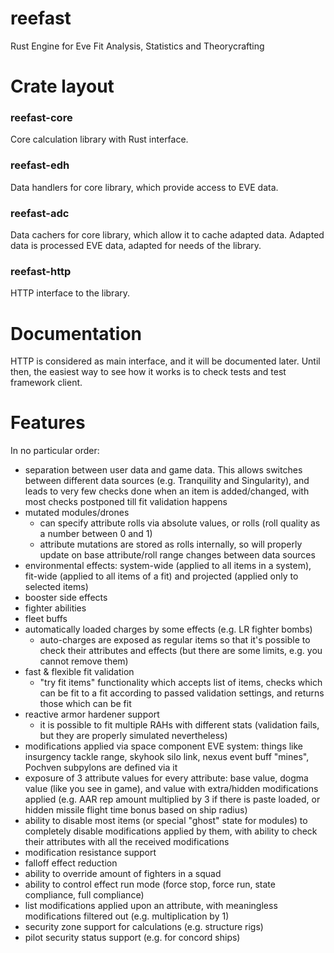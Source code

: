 # reefast
Rust Engine for Eve Fit Analysis, Statistics and Theorycrafting

# Crate layout
### reefast-core
Core calculation library with Rust interface.
### reefast-edh
Data handlers for core library, which provide access to EVE data.
### reefast-adc
Data cachers for core library, which allow it to cache adapted data. Adapted data is processed EVE data, adapted for needs of the library.
### reefast-http
HTTP interface to the library.

# Documentation
HTTP is considered as main interface, and it will be documented later. Until then, the easiest way to see how it works is to check tests and test framework client. 

# Features
In no particular order:
- separation between user data and game data. This allows switches between different data sources (e.g. Tranquility and Singularity), and leads to very few checks done when an item is added/changed, with most checks postponed till fit validation happens
- mutated modules/drones
  - can specify attribute rolls via absolute values, or rolls (roll quality as a number between 0 and 1)
  - attribute mutations are stored as rolls internally, so will properly update on base attribute/roll range changes between data sources
- environmental effects: system-wide (applied to all items in a system), fit-wide (applied to all items of a fit) and projected (applied only to selected items)
- booster side effects
- fighter abilities
- fleet buffs
- automatically loaded charges by some effects (e.g. LR fighter bombs)
  - auto-charges are exposed as regular items so that it's possible to check their attributes and effects (but there are some limits, e.g. you cannot remove them)
- fast & flexible fit validation
  - "try fit items" functionality which accepts list of items, checks which can be fit to a fit according to passed validation settings, and returns those which can be fit
- reactive armor hardener support
  - it is possible to fit multiple RAHs with different stats (validation fails, but they are properly simulated nevertheless)
- modifications applied via space component EVE system: things like insurgency tackle range, skyhook silo link, nexus event buff "mines", Pochven subpylons are defined via it
- exposure of 3 attribute values for every attribute: base value, dogma value (like you see in game), and value with extra/hidden modifications applied (e.g. AAR rep amount multiplied by 3 if there is paste loaded, or hidden missile flight time bonus based on ship radius)
- ability to disable most items (or special "ghost" state for modules) to completely disable modifications applied by them, with ability to check their attributes with all the received modifications
- modification resistance support
- falloff effect reduction
- ability to override amount of fighters in a squad
- ability to control effect run mode (force stop, force run, state compliance, full compliance)
- list modifications applied upon an attribute, with meaningless modifications filtered out (e.g. multiplication by 1)
- security zone support for calculations (e.g. structure rigs)
- pilot security status support (e.g. for concord ships)
